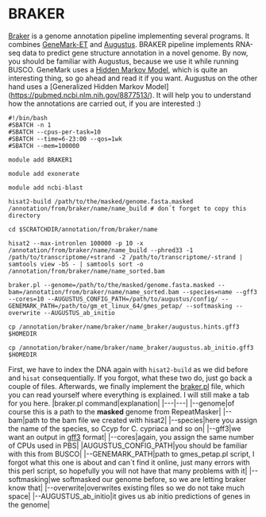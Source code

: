 # BRAKER
[Braker](https://github.com/Gaius-Augustus/BRAKER#what-is-braker) is a genome annotation pipeline implementing several programs. It combines [GeneMark-ET](https://github.com/gatech-genemark/GeneMark-EP-plus) and [Augustus](https://github.com/Gaius-Augustus/Augustus). BRAKER pipeline implements RNA-seq data to predict gene structure annotation in a novel genome.
By now, you should be familiar with Augustus, because we use it while running BUSCO.
GeneMark uses a [Hidden Markov Model](https://www.sciencedirect.com/topics/medicine-and-dentistry/hidden-markov-model), which is quite an interesting thing, so go ahead and read it if you want. Augustus on the other hand uses a [Generalized Hidden Markov Model] (https://pubmed.ncbi.nlm.nih.gov/8877513/). It will help you to understand how the annotations are carried out, if you are interested :)

```
#!/bin/bash
#SBATCH -n 1
#SBATCH --cpus-per-task=10
#SBATCH --time=6-23:00 --qos=1wk
#SBATCH --mem=100000

module add BRAKER1

module add exonerate

module add ncbi-blast

hisat2-build /path/to/the/masked/genome.fasta.masked /annotation/from/braker/name/name_build # don´t forget to copy this directory

cd $SCRATCHDIR/annotation/from/braker/name

hisat2 --max-intronlen 100000 -p 10 -x /annotation/from/braker/name/name_build --phred33 -1 /path/to/transcriptome/+strand -2 /path/to/transcriptome/-strand | samtools view -bS - | samtools sort -o /annotation/from/braker/name/name_sorted.bam

braker.pl --genome=/path/to/the/masked/genome.fasta.masked --bam=/annotation/from/braker/name/name_sorted.bam --species=name --gff3 --cores=10 --AUGUSTUS_CONFIG_PATH=/path/to/augustus/config/ --GENEMARK_PATH=/path/to/gm_et_linux_64/gmes_petap/ --softmasking --overwrite --AUGUSTUS_ab_initio

cp /annotation/braker/name/braker/name_braker/augustus.hints.gff3 $HOMEDIR

cp /annotation/braker/name/braker/name_braker/augustus.ab_initio.gff3 $HOMEDIR
```
First, we have to index the DNA again with `hisat2-build` as we did before and `hisat` consequentially. If you forgot, what these two do, just go back a couple of files.
Afterwards, we finally implement the [braker.pl](https://github.com/Gaius-Augustus/BRAKER/blob/master/scripts/braker.pl) file, which you can read yourself where everything is explained. I will still make a tab for you here.
|braker.pl command|explanation|
|---|---|
|--genome|of course this is a path to the **masked** genome from RepeatMasker|
|--bam|path to the bam file we created with hisat2|
|--species|here you assign the name of the species, so Ccyp for C. cypriaca and so on|
|--gff3|we want an output in [gff3](https://learn.gencore.bio.nyu.edu/ngs-file-formats/gff3-format/) format|
|--cores|again, you assign the same number of CPUs used in PBS|
|AUGUSTUS_CONFIG_PATH|you should be familiar with this from BUSCO|
|--GENEMARK_PATH|path to gmes_petap.pl script, I forgot what this one is about and can´t find it online, just many errors with this perl script, so hopefully you will not have that many problems with it|
|--softmasking|we softmasked our genome before, so we are letting braker know that|
|--overwrite|overwrites existing files so we do not take much space|
|--AUGUSTUS_ab_initio|it gives us ab initio predictions of genes in the genome|
